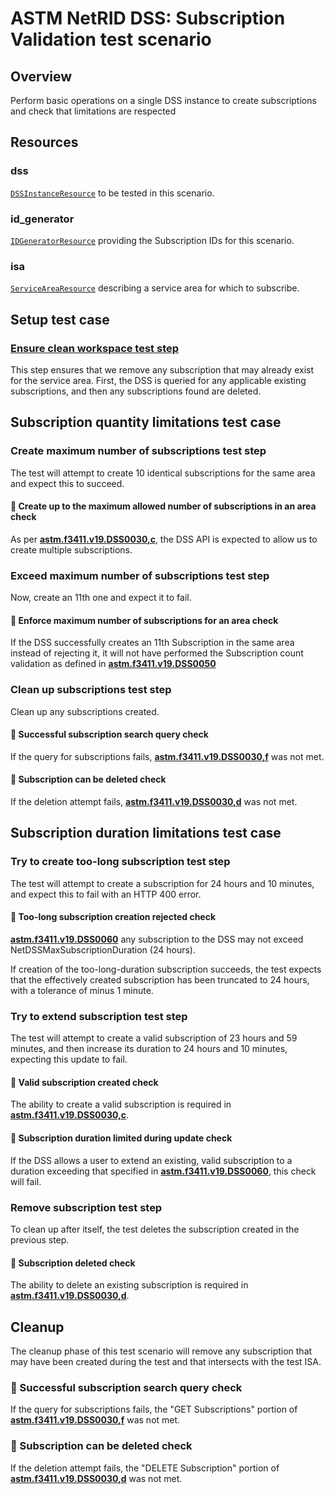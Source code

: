 # ASTM NetRID DSS: Subscription Validation test scenario

## Overview

Perform basic operations on a single DSS instance to create subscriptions and check that limitations are respected

## Resources

### dss

[`DSSInstanceResource`](../../../../../resources/astm/f3411/dss.py) to be tested in this scenario.

### id_generator

[`IDGeneratorResource`](../../../../../resources/interuss/id_generator.py) providing the Subscription IDs for this scenario.

### isa

[`ServiceAreaResource`](../../../../../resources/netrid/service_area.py) describing a service area for which to subscribe.

## Setup test case

### [Ensure clean workspace test step](test_steps/clean_workspace.md)

This step ensures that we remove any subscription that may already exist for the service area.  First, the DSS is queried for any applicable existing subscriptions, and then any subscriptions found are deleted.

## Subscription quantity limitations test case

### Create maximum number of subscriptions test step

The test will attempt to create 10 identical subscriptions for the same area and expect this to succeed.

#### 🛑 Create up to the maximum allowed number of subscriptions in an area check

As per **[astm.f3411.v19.DSS0030,c](../../../../../requirements/astm/f3411/v19.md)**, the DSS API is expected to allow us
to create multiple subscriptions.

### Exceed maximum number of subscriptions test step

Now, create an 11th one and expect it to fail.

#### 🛑 Enforce maximum number of subscriptions for an area check

If the DSS successfully creates an 11th Subscription in the same area instead of rejecting it,
it will not have performed the Subscription count validation as defined in **[astm.f3411.v19.DSS0050](../../../../../requirements/astm/f3411/v19.md)**

### Clean up subscriptions test step

Clean up any subscriptions created.

#### 🛑 Successful subscription search query check

If the query for subscriptions fails, **[astm.f3411.v19.DSS0030,f](../../../../../requirements/astm/f3411/v19.md)** was not met.

#### 🛑 Subscription can be deleted check

If the deletion attempt fails, **[astm.f3411.v19.DSS0030,d](../../../../../requirements/astm/f3411/v19.md)** was not met.

## Subscription duration limitations test case

### Try to create too-long subscription test step

The test will attempt to create a subscription for 24 hours and 10 minutes, and expect this to fail with an HTTP 400 error.

#### 🛑 Too-long subscription creation rejected check

**[astm.f3411.v19.DSS0060](../../../../../requirements/astm/f3411/v19.md)** any subscription to the DSS may not exceed NetDSSMaxSubscriptionDuration (24 hours).

If creation of the too-long-duration subscription succeeds, the test expects that the effectively created subscription has been truncated to 24 hours, with a tolerance of minus 1 minute.

### Try to extend subscription test step

The test will attempt to create a valid subscription of 23 hours and 59 minutes, and then increase its duration to 24 hours and 10 minutes,
expecting this update to fail.

#### 🛑 Valid subscription created check

The ability to create a valid subscription is required in **[astm.f3411.v19.DSS0030,c](../../../../../requirements/astm/f3411/v19.md)**.

#### 🛑 Subscription duration limited during update check

If the DSS allows a user to extend an existing, valid subscription to a duration exceeding that specified in **[astm.f3411.v19.DSS0060](../../../../../requirements/astm/f3411/v19.md)**, this check will fail.

### Remove subscription test step

To clean up after itself, the test deletes the subscription created in the previous step.

#### 🛑 Subscription deleted check

The ability to delete an existing subscription is required in **[astm.f3411.v19.DSS0030,d](../../../../../requirements/astm/f3411/v19.md)**.

## Cleanup

The cleanup phase of this test scenario will remove any subscription that may have been created during the test and that intersects with the test ISA.

### 🛑 Successful subscription search query check

If the query for subscriptions fails, the "GET Subscriptions" portion of **[astm.f3411.v19.DSS0030,f](../../../../../requirements/astm/f3411/v19.md)** was not met.

### 🛑 Subscription can be deleted check

If the deletion attempt fails, the "DELETE Subscription" portion of **[astm.f3411.v19.DSS0030,d](../../../../../requirements/astm/f3411/v19.md)** was not met.
